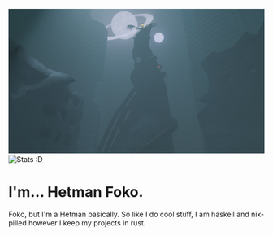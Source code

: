![](https://raw.githubusercontent.com/FokoHetman/FokoHetman/refs/heads/main/MurderDrones.png)
![Stats :D](https://github-readme-stats.vercel.app/api/top-langs/?username=FokoHetman&theme=dark&show_icons=true&hide_border=false&layout=compact)
# I'm... Hetman Foko.
Foko, but I'm a Hetman basically.
So like I do cool stuff, I am haskell and nix-pilled however I keep my projects in rust.
<!--
**FokoHetman/FokoHetman** is a ✨ _special_ ✨ repository because its `README.md` (this file) appears on your GitHub profile.

Here are some ideas to get you started:

- 🔭 I’m currently working on ...
- 🌱 I’m currently learning ...
- 👯 I’m looking to collaborate on ...
- 🤔 I’m looking for help with ...
- 💬 Ask me about ...
- 📫 How to reach me: ...
- 😄 Pronouns: ...
- ⚡ Fun fact: ...
-->
